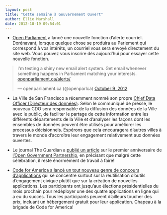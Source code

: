 ```yaml
---
layout: post
title: "Cette semaine à Gouvernement Ouvert"
author: Ellie Marshall
date: 2012-10-19 09:54:01
---
```

- [Open Parliament](http://www.openparliament.ca/) a lancé une nouvelle fonction d’alerte courriel. Dorénavant, lorsque quelque chose se produira au Parlement qui correspond à vos intérêts, un courriel vous sera envoyé directement du site web. Vous pouvez vous inscrire dès aujourd’hui pour essayer cette nouvelle fonction.

<blockquote class="twitter-tweet tw-align-center"><p>I'm testing a shiny new email alert system. Get email whenever something happens in Parliament matching your interests. <a href="http://t.co/jI4H4DbA" title="http://openparliament.ca/alerts/">openparliament.ca/alerts/</a></p>&mdash; openparliament.ca (@openparlca) <a href="https://twitter.com/openparlca/status/255731596475371520" data-datetime="2012-10-09T18:08:58+00:00">October 9, 2012</a></blockquote>
<script src="//platform.twitter.com/widgets.js" charset="utf-8"></script>

- La Ville de San Francisco a récemment nommé son propre [Chief Data Officer (Directeur des données)](http://govfresh.com/2012/10/sf-to-push-new-open-data-legislation-hopes-to-add-chief-data-officer/). Selon le communiqué de presse, le nouveau CDO sera responsable de la diffusion des données de la Ville avec le public, de faciliter le partage de cette information entre les différents départements de la Ville et d’analyser les façons dont les ensembles de données peuvent être utilisés pour améliorer les processus décisionnels. Espérons que cela encouragera d’autres villes à travers le monde d’accroître leur engagement relativement aux données ouvertes.

- Le journal The Guardian a [publié un article](http://www.guardian.co.uk/public-leaders-network/2012/oct/05/rein-enthusiasm-ogp-participation) sur le premier anniversaire de [l’Open Government Partnership](http://www.opengovpartnership.org), en précisant que malgré cette célébration, il reste énormément de travail à faire!

- [Code for America a lancé un tout nouveau genre de concours d’applications](http://brigade.codeforamerica.org/pages/race-for-reuse) qui se concentre surtout sur la réutilisation d’outils d’engagement civique plutôt que sur la création de nouvelles applications. Les participants ont jusqu’aux élections présidentielles du mois prochain pour redéployer une des quatre applications en ligne qui a eu du succès. Tous les participants peuvent d’ailleurs toucher des prix, incluant un hébergement gratuit pour leur application. Chapeau à la brigade de Code for America!
